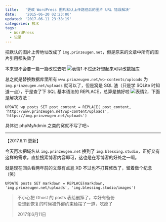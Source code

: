 ```yaml
---
title:   '更改 WordPress 图片默认上传路径后的图片 URL 错误解决'
date:    '2015-06-20 02:23:00'
updated: '2017-06-11 23:38:19'
categories: 技术
tags:
  - WordPress
  - 记录
---
```


把默认的图片上传地址改成了 `img.prinzeugen.net`，但是原来的文章中所有的图片引用都失效了

本来想不会要一篇一篇改过去吧 ![表情1](https://img.prin.studio/images/2015/05/2015-05-31_10-01-03.jpg) 不过还好想起来可以改数据库

总之就是替换数据库里所有 `www.prinzeugen.net/wp-contents/uploads` 为 `img.prinzeugen.net/uploads` 就可以了，但是窝是 SQL 渣（只是学 SQLite 时知道一点），于是查了下 SQL 基本语法的 REPLACE，总算是搞好啦 ![表情2](https://img.prin.studio/images/2015/05/20150503124308.jpg)，下面是解决方法：

<!--more-->

```
UPDATE wp_posts SET post_content = REPLACE( post_content, 'http://www.prinzeugen.net/wp-content/uploads', 'https://img.prinzeugen.net/uploads')
```

具体进 phpMyAdmin 之类的窝就不写了吧~

------

【2017.6.11 更新】

今天再次把域名从 `img.prinzeugen.net` 换到了 `img.blessing.studio`，正好又有这样的需求。直接搜索博客内容即可，这也是在写博客的好处之一啊。

就是现在回头看两年前的文章有点尬 XD 不过也不打算修改了，留着做个纪念（笑）

```
UPDATE posts SET markdown = REPLACE(markdown, 'img.prinzeugen.net/uploads', 'img.blessing.studio/images')
```

> 不小心把 Ghost 的 posts 表给删掉了，幸好有备份<br>
> 没想到恢复的时候被外键约束给摆了一道，吃瘪了
>
> 2017年6月11日

